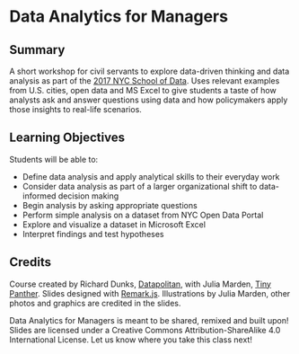 # Data Analytics for Managers

## Summary
A short workshop for civil servants to explore data-driven thinking and data analysis as part of the [2017 NYC School of Data](https://beta.nyc/2017/02/18/school-of-data-2017/). Uses relevant examples from U.S. cities, open data and MS Excel to give students a taste of how analysts ask and answer questions using data and how policymakers apply those insights to real-life scenarios.

## Learning Objectives

Students will be able to:

+ Define data analysis and apply analytical skills to their everyday work
+ Consider data analysis as part of a larger organizational shift to data-informed decision making
+ Begin analysis by asking appropriate questions
+ Perform simple analysis on a dataset from NYC Open Data Portal
+ Explore and visualize a dataset in Microsoft Excel
+ Interpret findings and test hypotheses

## Credits

Course created by Richard Dunks, [Datapolitan](http://www.datapolitan.com/), with Julia Marden, [Tiny Panther](https://www.tinypanther.com/). Slides designed with [Remark.js](https://remarkjs.com/). Illustrations by Julia Marden, other photos and graphics are credited in the slides. 

Data Analytics for Managers is meant to be shared, remixed and built upon!  Slides are licensed under a Creative Commons Attribution-ShareAlike 4.0 International License. Let us know where you take this class next!
